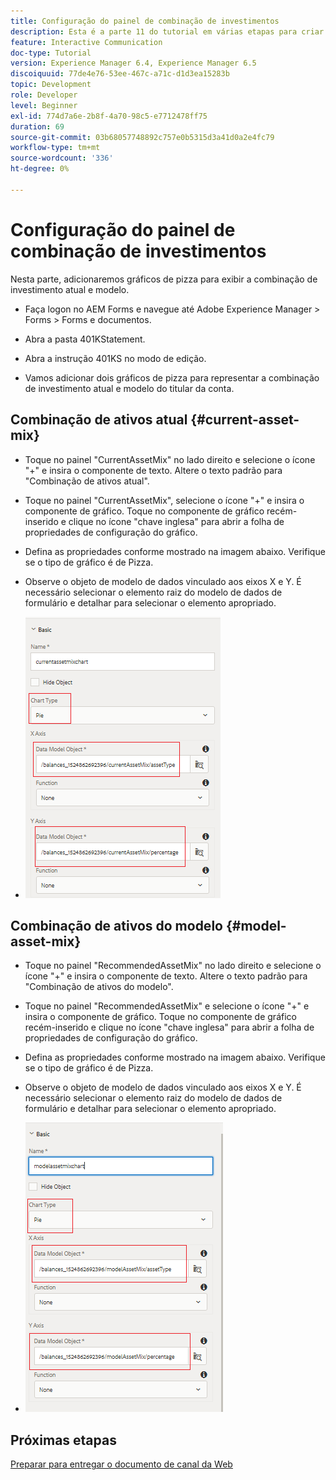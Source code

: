 ```yaml
---
title: Configuração do painel de combinação de investimentos
description: Esta é a parte 11 do tutorial em várias etapas para criar seu primeiro documento de comunicações interativas.Nesta parte, adicionaremos gráficos de pizza para exibir a combinação de investimento atual e modelo.
feature: Interactive Communication
doc-type: Tutorial
version: Experience Manager 6.4, Experience Manager 6.5
discoiquuid: 77de4e76-53ee-467c-a71c-d1d3ea15283b
topic: Development
role: Developer
level: Beginner
exl-id: 774d7a6e-2b8f-4a70-98c5-e7712478ff75
duration: 69
source-git-commit: 03b68057748892c757e0b5315d3a41d0a2e4fc79
workflow-type: tm+mt
source-wordcount: '336'
ht-degree: 0%

---
```


# Configuração do painel de combinação de investimentos

Nesta parte, adicionaremos gráficos de pizza para exibir a combinação de investimento atual e modelo.

* Faça logon no AEM Forms e navegue até Adobe Experience Manager > Forms > Forms e documentos.

* Abra a pasta 401KStatement.

* Abra a instrução 401KS no modo de edição.

* Vamos adicionar dois gráficos de pizza para representar a combinação de investimento atual e modelo do titular da conta.

## Combinação de ativos atual {#current-asset-mix}

* Toque no painel &quot;CurrentAssetMix&quot; no lado direito e selecione o ícone &quot;+&quot; e insira o componente de texto. Altere o texto padrão para &quot;Combinação de ativos atual&quot;.

* Toque no painel &quot;CurrentAssetMix&quot;, selecione o ícone &quot;+&quot; e insira o componente de gráfico. Toque no componente de gráfico recém-inserido e clique no ícone &quot;chave inglesa&quot; para abrir a folha de propriedades de configuração do gráfico.

* Defina as propriedades conforme mostrado na imagem abaixo. Verifique se o tipo de gráfico é de Pizza.

* Observe o objeto de modelo de dados vinculado aos eixos X e Y. É necessário selecionar o elemento raiz do modelo de dados de formulário e detalhar para selecionar o elemento apropriado.

* ![currentassetmix](assets/currentassetmixchart.png)

## Combinação de ativos do modelo {#model-asset-mix}

* Toque no painel &quot;RecommendedAssetMix&quot; no lado direito e selecione o ícone &quot;+&quot; e insira o componente de texto. Altere o texto padrão para &quot;Combinação de ativos do modelo&quot;.

* Toque no painel &quot;RecommendedAssetMix&quot; e selecione o ícone &quot;+&quot; e insira o componente de gráfico. Toque no componente de gráfico recém-inserido e clique no ícone &quot;chave inglesa&quot; para abrir a folha de propriedades de configuração do gráfico.

* Defina as propriedades conforme mostrado na imagem abaixo. Verifique se o tipo de gráfico é de Pizza.

* Observe o objeto de modelo de dados vinculado aos eixos X e Y. É necessário selecionar o elemento raiz do modelo de dados de formulário e detalhar para selecionar o elemento apropriado.

* ![assettype](assets/modelassettypechart.png)

## Próximas etapas

[Preparar para entregar o documento de canal da Web](./parttwelve.md)

